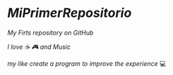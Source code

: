 # *MiPrimerRepositorio*

*My Firts repository on GitHub*

*I love ☕ 🎮 and Music*

*my like create a program to improve the experience* 💻
